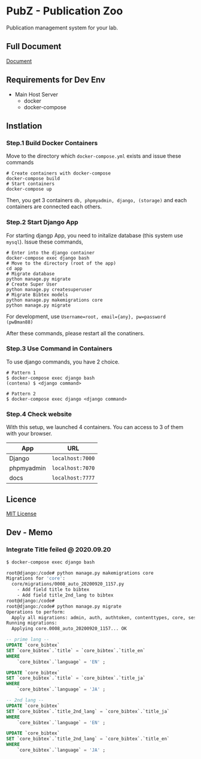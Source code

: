 # PubZ - Publication Zoo
Publication management system for your lab.


## Full Document
[Document](https://getty708.github.io/PubZ/mkdocs/site/)


## Requirements for Dev Env
+ Main Host Server
  + docker
  + docker-compose
  

## Instlation
### Step.1 Build Docker Containers
Move to the directory which `docker-compose.yml` exists and issue these commands
```
# Create containers with docker-compose
docker-compose build
# Start containers
docker-compose up 
```
Then, you get 3 containers `db, phpmyadmin, django, (storage)` and each containers are connected each others.


### Step.2 Start Django App
For starting djangp App, you need to initalize database (this system use `mysql`). Issue these commands,

```
# Enter into the django container
docker-compose exec django bash
# Move to the directory (root of the app)
cd app
# Migrate database
python manage.py migrate
# Create Super User
python manage.py createsuperuser
# Migrate Bibtex models
python manage.py makemigrations core
python manage.py migrate
```

For development, use `Username=root, email={any}, pw=password (pwBman88)`

After these commands, please restart all the conatiners.


### Step.3 Use Command in Containers
To use django commands, you have 2 choice.

```
# Pattern 1
$ docker-compose exec django bash
(contena) $ <django command>
```

```
# Pattern 2
$ docker-compose exec django <django command>
```



### Step.4 Check website
With this setup, we launched 4 containers. You can access to 3 of them with your browser.

| App        | URL              |
|------------|------------------|
| Django     | `localhost:7000` |
| phpmyadmin | `localhost:7070` |
| docs       | `localhost:7777` |



## Licence
[MIT License](./LICENSE)


## Dev - Memo
### Integrate Title feiled @ 2020.09.20

```bash
$ docker-compose exec django bash 

root@django:/code# python manage.py makemigrations core
Migrations for 'core':
  core/migrations/0008_auto_20200920_1157.py
    - Add field title to bibtex
    - Add field title_2nd_lang to bibtex
root@django:/code# 
root@django:/code# python manage.py migrate
Operations to perform:
  Apply all migrations: admin, auth, authtoken, contenttypes, core, sessions, users
Running migrations:
  Applying core.0008_auto_20200920_1157... OK

```


```SQL
-- prime lang --
UPDATE `core_bibtex`
SET `core_bibtex`.`title` = `core_bibtex`.`title_en`
WHERE
	`core_bibtex`.`language` = 'EN' ;

UPDATE `core_bibtex`
SET `core_bibtex`.`title` = `core_bibtex`.`title_ja`
WHERE
	`core_bibtex`.`language` = 'JA' ;

-- 2nd lang --
UPDATE `core_bibtex`
SET `core_bibtex`.`title_2nd_lang` = `core_bibtex`.`title_ja`
WHERE
	`core_bibtex`.`language` = 'EN' ;

UPDATE `core_bibtex`
SET `core_bibtex`.`title_2nd_lang` = `core_bibtex`.`title_en`
WHERE
	`core_bibtex`.`language` = 'JA' ;
```

